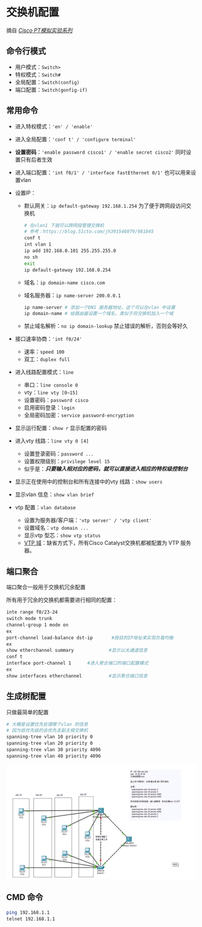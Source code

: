 # 交换机配置  

摘自 *[Cisco PT模拟实验系列](https://blog.51cto.com/microdq/category1.html)*  

## 命令行模式  

- 用户模式：`Switch>`  
- 特权模式：`Switch#`  
- 全局配置：`Switch(config)`  
- 端口配置：`Switch(gonfig-if)`  

## 常用命令  

- 进入特权模式：`'en' / 'enable'`  
- 进入全局配置：`'conf t' / 'configure terminal'`  
- **设置密码**：`'enable password cisco1' / 'enable secret cisco2'` 同时设置只有后者生效  
- 进入端口配置：`'int f0/1' / 'interface fastEthernet 0/1'` 也可以用来设置vlan  
- 设置IP：  
  - 默认网关：`ip default-gateway 192.168.1.254` 为了便于跨网段访问交换机  

    ```bash  
    # 在vlan1 下就可以跨网段管理交换机
    # 参考：https://blog.51cto.com/jh391546079/981845  
    conf t
    int vlan 1 
    ip add 192.168.0.101 255.255.255.0
    no sh
    exit
    ip default-gateway 192.168.0.254
    ```

  - 域名：`ip domain-name cisco.com`  
  - 域名服务器：`ip name-server 200.0.0.1`  

    ```bash  
    ip name-server # 添加一个DNS 服务器地址，这个可以在vlan 中设置
    ip domain-name # 给路由器设置一个域名，类似于将交换机加入一个域
    ```

  - 禁止域名解析：`no ip domain-lookup` 禁止错误的解析，否则会等好久  

- 接口速率协商：`'int f0/24'`  
  - 速率：`speed 100`  
  - 双工：`duplex full`  
- 进入线路配置模式：`line`  
  - 串口：`line console 0`  
  - vty：`line vty [0~15]`  
  - 设置密码：`password cisco`  
  - 启用密码登录：`login`  
  - 全局密码加密：`service password-encryption`  

- 显示运行配置：`show r` 显示配置的密码  
- 进入vty 线路：`line vty 0 [4]`  
  - 设置登录密码：`password ...`  
  - 设置权限级别：`privilege level 15`  
  - 似乎是：***只要输入相对应的密码，就可以直接进入相应的特权级控制台***  
- 显示正在使用中的控制台和所有连接中的vty 线路：`show users`  
- 显示vlan 信息：`show vlan brief`  
- vtp 配置：`vlan database`  
  - 设置为服务器/客户端：`'vtp server' / 'vtp client'`  
  - 设置域名：`vtp domain ...`  
  - 显示vtp 型芯：`show vtp status`  
  - [VTP 域](https://www.cnblogs.com/cker/p/9626859.html)：缺省方式下，所有Cisco Catalyst交换机都被配置为 VTP 服务器。  

## 端口聚合  

端口聚合一般用于交换机冗余配置  

所有用于冗余的交换机都需要进行相同的配置：  

```bash
inte range f0/23-24
switch mode trunk
channel-group 1 mode on 
ex
port-channel load-balance dst-ip       #按目的IP地址来实现负载均衡
ex
show etherchannel summary             #显示以太通道信息
conf t
interface port-channel 1      #进入聚合端口的端口配置模式
ex
show interfaces etherchannel          #显示聚合端口信息
```
## 生成树配置  

只做最简单的配置  

```bash
# 大概是设置优先处理哪个vlan 的信息
# 因为低优先级的会优先走副主根交换机
spanning-tree vlan 10 priority 0
spanning-tree vlan 20 priority 0
spanning-tree vlan 30 priority 4096
spanning-tree vlan 40 priority 4096
```  

![生成树](./img/生成树.png)

## CMD 命令  

```bash
ping 192.168.1.1  
telnet 192.168.1.1
```